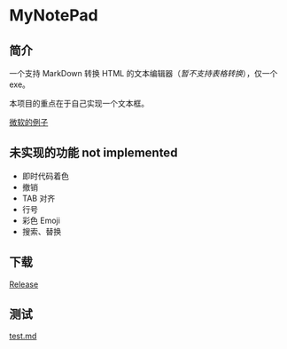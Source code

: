 # MyNotePad

## 简介

一个支持 MarkDown 转换 HTML 的文本编辑器（*暂不支持表格转换*），仅一个 exe。

本项目的重点在于自己实现一个文本框。

[微软的例子](https://msdn.microsoft.com/en-us/library/windows/desktop/ms646268(v=vs.85).aspx)

## 未实现的功能 not implemented

- 即时代码着色
- 撤销
- TAB 对齐
- 行号
- 彩色 Emoji
- 搜索、替换

## 下载

[Release](../../releases)

## 测试

[test.md](test.md)